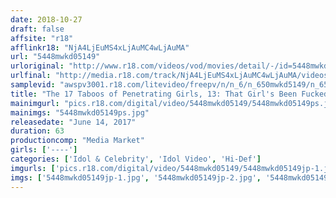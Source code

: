 ```yaml
---
date: 2018-10-27
draft: false
affsite: "r18"
afflinkr18: "NjA4LjEuMS4xLjAuMC4wLjAuMA"
url: "5448mwkd05149"
urloriginal: "http://www.r18.com/videos/vod/movies/detail/-/id=5448mwkd05149"
urlfinal: "http://media.r18.com/track/NjA4LjEuMS4xLjAuMC4wLjAuMA/videos/vod/movies/detail/-/id=5448mwkd05149"
samplevid: "awspv3001.r18.com/litevideo/freepv/n/n_6/n_650mwkd5149/n_650mwkd5149_dmb_w.mp4"
title: "The 17 Taboos of Penetrating Girls, 13: That Girl's Been Fucked By the Masked Man Too (3)"
mainimgurl: "pics.r18.com/digital/video/5448mwkd05149/5448mwkd05149ps.jpg"
mainimgs: "5448mwkd05149ps.jpg"
releasedate: "June 14, 2017"
duration: 63
productioncomp: "Media Market"
girls: ['----']
categories: ['Idol & Celebrity', 'Idol Video', 'Hi-Def']
imgurls: ['pics.r18.com/digital/video/5448mwkd05149/5448mwkd05149jp-1.jpg', 'pics.r18.com/digital/video/5448mwkd05149/5448mwkd05149jp-2.jpg', 'pics.r18.com/digital/video/5448mwkd05149/5448mwkd05149jp-3.jpg', 'pics.r18.com/digital/video/5448mwkd05149/5448mwkd05149jp-4.jpg', 'pics.r18.com/digital/video/5448mwkd05149/5448mwkd05149jp-5.jpg', 'pics.r18.com/digital/video/5448mwkd05149/5448mwkd05149jp-6.jpg', 'pics.r18.com/digital/video/5448mwkd05149/5448mwkd05149jp-7.jpg', 'pics.r18.com/digital/video/5448mwkd05149/5448mwkd05149jp-8.jpg', 'pics.r18.com/digital/video/5448mwkd05149/5448mwkd05149jp-9.jpg', 'pics.r18.com/digital/video/5448mwkd05149/5448mwkd05149jp-10.jpg', 'pics.r18.com/digital/video/5448mwkd05149/5448mwkd05149jp-11.jpg', 'pics.r18.com/digital/video/5448mwkd05149/5448mwkd05149jp-12.jpg', 'pics.r18.com/digital/video/5448mwkd05149/5448mwkd05149jp-13.jpg', 'pics.r18.com/digital/video/5448mwkd05149/5448mwkd05149jp-14.jpg', 'pics.r18.com/digital/video/5448mwkd05149/5448mwkd05149jp-15.jpg', 'pics.r18.com/digital/video/5448mwkd05149/5448mwkd05149jp-16.jpg', 'pics.r18.com/digital/video/5448mwkd05149/5448mwkd05149jp-17.jpg', 'pics.r18.com/digital/video/5448mwkd05149/5448mwkd05149jp-18.jpg', 'pics.r18.com/digital/video/5448mwkd05149/5448mwkd05149jp-19.jpg', 'pics.r18.com/digital/video/5448mwkd05149/5448mwkd05149jp-20.jpg']
imgs: ['5448mwkd05149jp-1.jpg', '5448mwkd05149jp-2.jpg', '5448mwkd05149jp-3.jpg', '5448mwkd05149jp-4.jpg', '5448mwkd05149jp-5.jpg', '5448mwkd05149jp-6.jpg', '5448mwkd05149jp-7.jpg', '5448mwkd05149jp-8.jpg', '5448mwkd05149jp-9.jpg', '5448mwkd05149jp-10.jpg', '5448mwkd05149jp-11.jpg', '5448mwkd05149jp-12.jpg', '5448mwkd05149jp-13.jpg', '5448mwkd05149jp-14.jpg', '5448mwkd05149jp-15.jpg', '5448mwkd05149jp-16.jpg', '5448mwkd05149jp-17.jpg', '5448mwkd05149jp-18.jpg', '5448mwkd05149jp-19.jpg', '5448mwkd05149jp-20.jpg']
---
```

